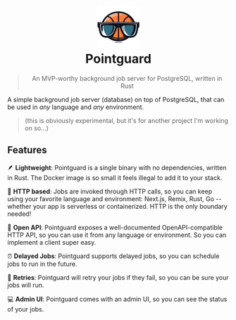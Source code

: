 <p align="center">
</p>

<h1 align="center">
  <img src="./packages/web-ui/src/logo.png" height="96"><br>
  Pointguard
</h1>

<blockquote align="center">
  An MVP-worthy background job server for PostgreSQL, written in Rust
</blockquote>

A simple background job server (database) on top of PostgreSQL, that can be used in _any_ language and _any_ environment.

> (this is obviously experimental, but it's for another project I'm working on so...)

## Features

🪶 **Lightweight**: Pointguard is a single binary with no dependencies, written in Rust. The Docker image is so small it feels illegal to add it to your stack.

🔗 **HTTP based**: Jobs are invoked through HTTP calls, so you can keep using your favorite language and environment: Next.js, Remix, Rust, Go -- whether your app is serverless or containerized. HTTP is the only boundary needed!

📝 **Open API**: Pointguard exposes a well-documented OpenAPI-compatible HTTP API, so you can use it from any language or environment. So you can implement a client super easy.

⏰ **Delayed Jobs**: Pointguard supports delayed jobs, so you can schedule jobs to run in the future.

🔁 **Retries**: Pointguard will retry your jobs if they fail, so you can be sure your jobs will run.

💻 **Admin UI**: Pointguard comes with an admin UI, so you can see the status of your jobs.
